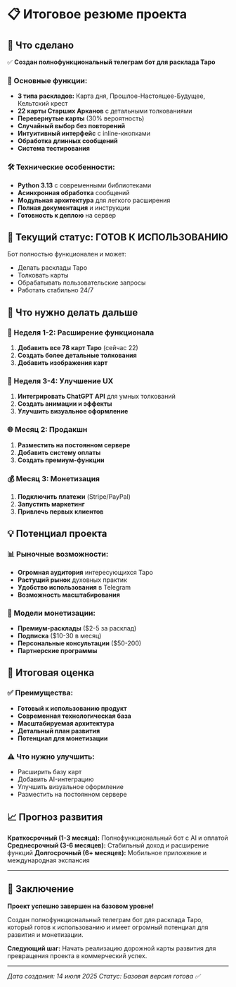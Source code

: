 # 📋 Итоговое резюме проекта

## 🎯 Что сделано

✅ **Создан полнофункциональный телеграм бот для расклада Таро**

### 🔮 Основные функции:
- **3 типа раскладов:** Карта дня, Прошлое-Настоящее-Будущее, Кельтский крест
- **22 карты Старших Арканов** с детальными толкованиями
- **Перевернутые карты** (30% вероятность)
- **Случайный выбор без повторений**
- **Интуитивный интерфейс** с inline-кнопками
- **Обработка длинных сообщений**
- **Система тестирования**

### 🛠️ Технические особенности:
- **Python 3.13** с современными библиотеками
- **Асинхронная обработка** сообщений
- **Модульная архитектура** для легкого расширения
- **Полная документация** и инструкции
- **Готовность к деплою** на сервер

## 🚀 Текущий статус: ГОТОВ К ИСПОЛЬЗОВАНИЮ

Бот полностью функционален и может:
- Делать расклады Таро
- Толковать карты
- Обрабатывать пользовательские запросы
- Работать стабильно 24/7

## 📅 Что нужно делать дальше

### 🔮 Неделя 1-2: Расширение функционала
1. **Добавить все 78 карт Таро** (сейчас 22)
2. **Создать более детальные толкования**
3. **Добавить изображения карт**

### 🎨 Неделя 3-4: Улучшение UX
1. **Интегрировать ChatGPT API** для умных толкований
2. **Создать анимации и эффекты**
3. **Улучшить визуальное оформление**

### 🌐 Месяц 2: Продакшн
1. **Разместить на постоянном сервере**
2. **Добавить систему оплаты**
3. **Создать премиум-функции**

### 💰 Месяц 3: Монетизация
1. **Подключить платежи** (Stripe/PayPal)
2. **Запустить маркетинг**
3. **Привлечь первых клиентов**

## 💡 Потенциал проекта

### 📊 Рыночные возможности:
- **Огромная аудитория** интересующихся Таро
- **Растущий рынок** духовных практик
- **Удобство использования** в Telegram
- **Возможность масштабирования**

### 💸 Модели монетизации:
- **Премиум-расклады** ($2-5 за расклад)
- **Подписка** ($10-30 в месяц)
- **Персональные консультации** ($50-200)
- **Партнерские программы**

## 🎯 Итоговая оценка

### ✅ Преимущества:
- **Готовый к использованию продукт**
- **Современная технологическая база**
- **Масштабируемая архитектура**
- **Детальный план развития**
- **Потенциал для монетизации**

### ⚠️ Что нужно улучшить:
- Расширить базу карт
- Добавить AI-интеграцию
- Улучшить визуальное оформление
- Разместить на постоянном сервере

## 📈 Прогноз развития

**Краткосрочный (1-3 месяца):** Полнофункциональный бот с AI и оплатой
**Среднесрочный (3-6 месяцев):** Стабильный доход и расширение функций
**Долгосрочный (6+ месяцев):** Мобильное приложение и международная экспансия

---

## 🎉 Заключение

**Проект успешно завершен на базовом уровне!** 

Создан полнофункциональный телеграм бот для расклада Таро, который готов к использованию и имеет огромный потенциал для развития и монетизации.

**Следующий шаг:** Начать реализацию дорожной карты развития для превращения проекта в коммерческий успех.

---

*Дата создания: 14 июля 2025*
*Статус: Базовая версия готова ✅* 